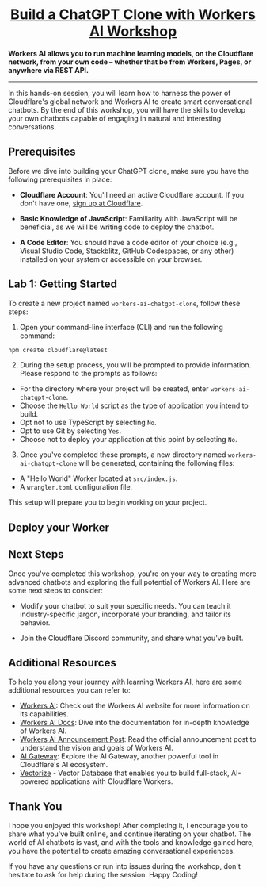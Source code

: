 <div>
  <h1 align="center"><a href="https://nigeria.cityjsconf.org/workshop/7LGrikzQ6c1bORXnKSwf2u">Build a ChatGPT Clone with Workers AI Workshop</a></h1>
  <strong>
    Workers AI allows you to run machine learning models, on the Cloudflare network, from your own code – whether that be from Workers, Pages, or anywhere via REST API.
  </strong> 
  <hr />
  <p>
    In this hands-on session, you will learn how to harness the power of Cloudflare's global network and Workers AI to create smart conversational chatbots. By the end of this workshop, you will have the skills to develop your own chatbots capable of engaging in natural and interesting conversations.
  </p>
</div>

## Prerequisites

Before we dive into building your ChatGPT clone, make sure you have the following prerequisites in place:

- __Cloudflare Account__: You'll need an active Cloudflare account. If you don't have one, [sign up at Cloudflare](https://www.cloudflare.com/).

- __Basic Knowledge of JavaScript__: Familiarity with JavaScript will be beneficial, as we will be writing code to deploy the chatbot.

- __A Code Editor__: You should have a code editor of your choice (e.g., Visual Studio Code, Stackblitz, GitHub Codespaces, or any other) installed on your system or accessible on your browser.

## Lab 1: Getting Started

To create a new project named `workers-ai-chatgpt-clone`, follow these steps:

1. Open your command-line interface (CLI) and run the following command:

```sh
npm create cloudflare@latest
```

2. During the setup process, you will be prompted to provide information. Please respond to the prompts as follows:

- For the directory where your project will be created, enter `workers-ai-chatgpt-clone`.
- Choose the `Hello World` script as the type of application you intend to build.
- Opt not to use TypeScript by selecting `No`.
- Opt to use Git by selecting `Yes`.
- Choose not to deploy your application at this point by selecting `No`.

3. Once you've completed these prompts, a new directory named `workers-ai-chatgpt-clone` will be generated, containing the following files:

- A "Hello World" Worker located at `src/index.js`.
- A `wrangler.toml` configuration file.

This setup will prepare you to begin working on your project.

## Deploy your Worker


## Next Steps

Once you've completed this workshop, you're on your way to creating more advanced chatbots and exploring the full potential of Workers AI. Here are some next steps to consider:

<!-- TODO: Add one more to help their chatbot look more like chatgpt they can add a bit of styling / use the shadcdn drop-in component -->

- Modify your chatbot to suit your specific needs. You can teach it industry-specific jargon, incorporate your branding, and tailor its behavior.

- Join the Cloudflare Discord community, and share what you've built.

## Additional Resources

To help you along your journey with learning Workers AI, here are some additional resources you can refer to:

- [Workers AI](https://ai.cloudflare.com/): Check out the Workers AI website for more information on its capabilities.
- [Workers AI Docs](https://developers.cloudflare.com/workers-ai/): Dive into the documentation for in-depth knowledge of Workers AI.
- [Workers AI Announcement Post](https://blog.cloudflare.com/workers-ai/): Read the official announcement post to understand the vision and goals of Workers AI.
- [AI Gateway](https://developers.cloudflare.com/ai-gateway/): Explore the AI Gateway, another powerful tool in Cloudflare's AI ecosystem.
- [Vectorize](https://developers.cloudflare.com/vectorize) - Vector Database that enables you to build full-stack, AI-powered applications with Cloudflare Workers.

## Thank You

I hope you enjoyed this workshop! After completing it, I encourage you to share what you've built online, and continue iterating on your chatbot. The world of AI chatbots is vast, and with the tools and knowledge gained here, you have the potential to create amazing conversational experiences.

If you have any questions or run into issues during the workshop, don't hesitate to ask for help during the session. Happy Coding!